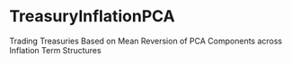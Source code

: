 # TreasuryInflationPCA
Trading Treasuries Based on Mean Reversion of PCA Components across Inflation Term Structures
